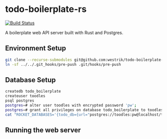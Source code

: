 # todo-boilerplate-rs

[![Build Status](https://dev.azure.com/m0493/todo-rs/_apis/build/status/westrik.todo-boilerplate-rs?branchName=master)](https://dev.azure.com/m0493/todo-rs/_build/latest?definitionId=1&branchName=master)

A boilerplate web API server built with Rust and Postgres.

## Environment Setup

```sh
git clone --recurse-submodules git@github.com:westrik/todo-boilerplate-rs.git
ln -sf ../../.git_hooks/pre-push .git/hooks/pre-push
```

## Database Setup

```sh
createdb todo_boilerplate
createuser toodles
psql postgres
postgres=# alter user toodles with encrypted password 'pw';
postgres=# grant all privileges on database todo_boilerplate to toodles;
cat "ROCKET_DATABASES='{todo_db={url="postgres://toodles:pw@localhost/todo_boilerplate"}}'" > .env

```

## Running the web server

